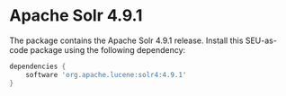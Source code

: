 # Apache Solr 4.9.1

The package contains the Apache Solr 4.9.1 release. Install this SEU-as-code package
using the following dependency:
```groovy
dependencies {
	software 'org.apache.lucene:solr4:4.9.1'
}
```
